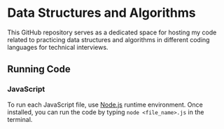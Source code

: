 # Data Structures and Algorithms

This GitHub repository serves as a dedicated space for hosting my code related to practicing data structures and algorithms in different coding languages for technical interviews.

## Running Code

### JavaScript

To run each JavaScript file, use [Node.js](https://nodejs.org/en/) runtime environment. Once installed, you can run the code by typing `node <file_name>.js` in the terminal.
